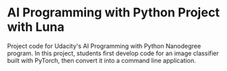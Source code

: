 # AI Programming with Python Project with Luna

Project code for Udacity's AI Programming with Python Nanodegree program. In this project, students first develop code for an image classifier built with PyTorch, then convert it into a command line application.
